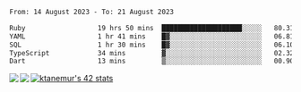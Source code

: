 <!--START_SECTION:waka-->

```txt
From: 14 August 2023 - To: 21 August 2023

Ruby                  19 hrs 50 mins  ████████████████████░░░░░   80.31 %
YAML                  1 hr 41 mins    █▓░░░░░░░░░░░░░░░░░░░░░░░   06.81 %
SQL                   1 hr 30 mins    █▓░░░░░░░░░░░░░░░░░░░░░░░   06.10 %
TypeScript            34 mins         ▓░░░░░░░░░░░░░░░░░░░░░░░░   02.32 %
Dart                  13 mins         ▒░░░░░░░░░░░░░░░░░░░░░░░░   00.90 %
```

<!--END_SECTION:waka-->
<a href="https://github.com/anuraghazra/github-readme-stats">
  <img align="left" src="https://github-readme-stats.vercel.app/api?username=Tanesan&count_private=true&show_icons=true" />
<img align="left" src="https://github-readme-stats.vercel.app/api/top-langs/?username=Tanesan" />
</a>

[![ktanemur's 42 stats](https://badge42.vercel.app/api/v2/cl1wslf6s002109l771rng2w8/stats?cursusId=21&coalitionId=62)](https://github.com/JaeSeoKim/badge42)
